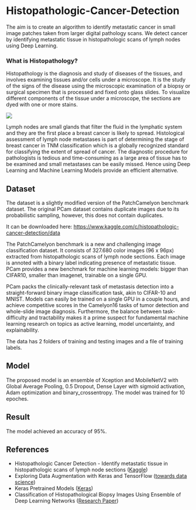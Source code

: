 # Histopathologic-Cancer-Detection

The aim is to create an algorithm to identify metastatic cancer in small image patches taken from larger digital pathology scans. We detect cancer by identifying metastatic tissue in histopathologic scans of lymph nodes using Deep Learning.

### What is Histopathology?

Histopathology is the diagnosis and study of diseases of the tissues, and involves examining tissues and/or cells under a microscope. It is the study of the signs of the disease using the microscopic examination of a biopsy or surgical specimen that is processed and fixed onto glass slides. To visualize different components of the tissue under a microscope, the sections are dyed with one or more stains.

![](https://storage.googleapis.com/kaggle-competitions/kaggle/11848/logos/header.png?t=2018-11-15-01-52-19)

Lymph nodes are small glands that filter the fluid in the lymphatic system and they are the first place a breast cancer is likely to spread. Histological assessment of lymph node metastases is part of determining the stage of breast cancer in TNM classification which is a globally recognized standard for classifying the extent of spread of cancer.
The diagnostic procedure for pathologists is tedious and time-consuming as a large area of tissue has to be examined and small metastases can be easily missed. Hence using Deep Learning and Machine Learning Models provide an efficient alternative.

## Dataset

The dataset is a slightly modified version of the PatchCamelyon benchmark dataset. The original PCam dataset contains duplicate images due to its probabilistic sampling, however, this does not contain duplicates.

It can be downloaded here: https://www.kaggle.com/c/histopathologic-cancer-detection/data

The PatchCamelyon benchmark is a new and challenging image classification dataset. It consists of 327.680 color images (96 x 96px) extracted from histopathologic scans of lymph node sections. Each image is annoted with a binary label indicating presence of metastatic tissue. PCam provides a new benchmark for machine learning models: bigger than CIFAR10, smaller than imagenet, trainable on a single GPU.

PCam packs the clinically-relevant task of metastasis detection into a straight-forward binary image classification task, akin to CIFAR-10 and MNIST. Models can easily be trained on a single GPU in a couple hours, and achieve competitive scores in the Camelyon16 tasks of tumor detection and whole-slide image diagnosis. Furthermore, the balance between task-difficulty and tractability makes it a prime suspect for fundamental machine learning research on topics as active learning, model uncertainty, and explainability.

The data has 2 folders of training and testing images and a file of training labels.

## Model
The proposed model is an ensemble of Xception and MobileNetV2 with Global Average Pooling, 0.5 Dropout, Dense Layer with sigmoid activation, Adam optimization and binary_crossentropy. The model was trained for 10 epoches.

## Result
The model achieved an accuracy of 95%.

## References
- Histopathologic Cancer Detection - Identify metastatic tissue in histopathologic scans of lymph node sections ([Kaggle](https://www.kaggle.com/c/histopathologic-cancer-detection))
- Exploring Data Augmentation with Keras and TensorFlow ([towards data science](https://towardsdatascience.com/exploring-image-data-augmentation-with-keras-and-tensorflow-a8162d89b844))
- Keras Pretrained Models ([Keras](https://keras.io/api/applications/))
- Classification of Histopathological Biopsy Images Using Ensemble of Deep Learning Networks ([Research Paper](https://arxiv.org/pdf/1909.11870.pdf))
